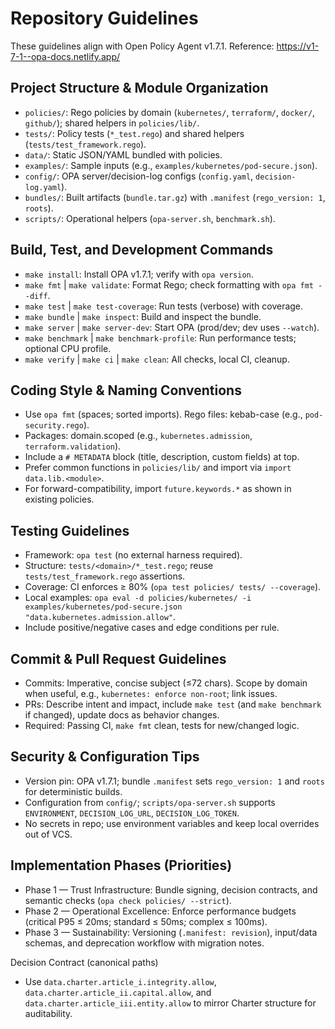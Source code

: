 # Repository Guidelines

These guidelines align with Open Policy Agent v1.7.1. Reference: https://v1-7-1--opa-docs.netlify.app/

## Project Structure & Module Organization
- `policies/`: Rego policies by domain (`kubernetes/`, `terraform/`, `docker/`, `github/`); shared helpers in `policies/lib/`.
- `tests/`: Policy tests (`*_test.rego`) and shared helpers (`tests/test_framework.rego`).
- `data/`: Static JSON/YAML bundled with policies.
- `examples/`: Sample inputs (e.g., `examples/kubernetes/pod-secure.json`).
- `config/`: OPA server/decision-log configs (`config.yaml`, `decision-log.yaml`).
- `bundles/`: Built artifacts (`bundle.tar.gz`) with `.manifest` (`rego_version: 1`, `roots`).
- `scripts/`: Operational helpers (`opa-server.sh`, `benchmark.sh`).

## Build, Test, and Development Commands
- `make install`: Install OPA v1.7.1; verify with `opa version`.
- `make fmt` | `make validate`: Format Rego; check formatting with `opa fmt --diff`.
- `make test` | `make test-coverage`: Run tests (verbose) with coverage.
- `make bundle` | `make inspect`: Build and inspect the bundle.
- `make server` | `make server-dev`: Start OPA (prod/dev; dev uses `--watch`).
- `make benchmark` | `make benchmark-profile`: Run performance tests; optional CPU profile.
- `make verify` | `make ci` | `make clean`: All checks, local CI, cleanup.

## Coding Style & Naming Conventions
- Use `opa fmt` (spaces; sorted imports). Rego files: kebab-case (e.g., `pod-security.rego`).
- Packages: domain.scoped (e.g., `kubernetes.admission`, `terraform.validation`).
- Include a `# METADATA` block (title, description, custom fields) at top.
- Prefer common functions in `policies/lib/` and import via `import data.lib.<module>`.
- For forward-compatibility, import `future.keywords.*` as shown in existing policies.

## Testing Guidelines
- Framework: `opa test` (no external harness required).
- Structure: `tests/<domain>/*_test.rego`; reuse `tests/test_framework.rego` assertions.
- Coverage: CI enforces ≥ 80% (`opa test policies/ tests/ --coverage`).
- Local examples: `opa eval -d policies/kubernetes/ -i examples/kubernetes/pod-secure.json "data.kubernetes.admission.allow"`.
- Include positive/negative cases and edge conditions per rule.

## Commit & Pull Request Guidelines
- Commits: Imperative, concise subject (≤72 chars). Scope by domain when useful, e.g., `kubernetes: enforce non-root`; link issues.
- PRs: Describe intent and impact, include `make test` (and `make benchmark` if changed), update docs as behavior changes.
- Required: Passing CI, `make fmt` clean, tests for new/changed logic.

## Security & Configuration Tips
- Version pin: OPA v1.7.1; bundle `.manifest` sets `rego_version: 1` and `roots` for deterministic builds.
- Configuration from `config/`; `scripts/opa-server.sh` supports `ENVIRONMENT`, `DECISION_LOG_URL`, `DECISION_LOG_TOKEN`.
- No secrets in repo; use environment variables and keep local overrides out of VCS.

## Implementation Phases (Priorities)
- Phase 1 — Trust Infrastructure: Bundle signing, decision contracts, and semantic checks (`opa check policies/ --strict`).
- Phase 2 — Operational Excellence: Enforce performance budgets (critical P95 ≤ 20ms; standard ≤ 50ms; complex ≤ 100ms).
- Phase 3 — Sustainability: Versioning (`.manifest: revision`), input/data schemas, and deprecation workflow with migration notes.

Decision Contract (canonical paths)
- Use `data.charter.article_i.integrity.allow`, `data.charter.article_ii.capital.allow`, and `data.charter.article_iii.entity.allow` to mirror Charter structure for auditability.
